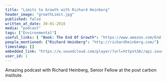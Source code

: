 ```yaml
---
title: "Limits to Growth with Richard Heinberg"
header_image: "growthLimit.jpg"
published: false
written_at_date: 30-01-2018
media: "podcast"
tags: ["Environmental"]
useful_links: { "Book: The End Of Growth": "https://www.amazon.com/End-Growth-Adapting-Economic-Reality-ebook/dp/B0056C1V5U/ref=sr_1_2?ie=UTF8&qid=1516919894&sr=8-2&keywords=richard+heinberg" }
people_mentioned: {"Richard Heinberg": "http://richardheinberg.com/"}
timestamp: []
embedded_link: "https://w.soundcloud.com/player/?url=https%3A//api.soundcloud.com/tracks/332969831"
user_id: 1
---
```


Amazing podcast with Richard Heinberg, Senior Fellow at the post carbon institute.
